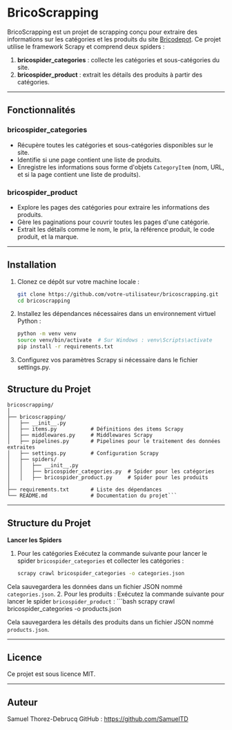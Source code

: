 # BricoScrapping

BricoScrapping est un projet de scrapping conçu pour extraire des informations sur les catégories et les produits du site [Bricodepot](https://www.bricodepot.fr). Ce projet utilise le framework Scrapy et comprend deux spiders : 

1. **bricospider_categories** : collecte les catégories et sous-catégories du site.
2. **bricospider_product** : extrait les détails des produits à partir des catégories.

---

## Fonctionnalités

### bricospider_categories
- Récupère toutes les catégories et sous-catégories disponibles sur le site.
- Identifie si une page contient une liste de produits.
- Enregistre les informations sous forme d'objets `CategoryItem` (nom, URL, et si la page contient une liste de produits).

### bricospider_product
- Explore les pages des catégories pour extraire les informations des produits.
- Gère les paginations pour couvrir toutes les pages d'une catégorie.
- Extrait les détails comme le nom, le prix, la référence produit, le code produit, et la marque.

---

## Installation

1. Clonez ce dépôt sur votre machine locale :
   ```bash
   git clone https://github.com/votre-utilisateur/bricoscrapping.git
   cd bricoscrapping

2. Installez les dépendances nécessaires dans un environnement virtuel Python :
    ```bash
    python -m venv venv
    source venv/bin/activate  # Sur Windows : venv\Scripts\activate
    pip install -r requirements.txt

3. Configurez vos paramètres Scrapy si nécessaire dans le fichier settings.py.

## Structure du Projet
    bricoscrapping/
    │
    ├── bricoscrapping/
    │   ├── __init__.py
    │   ├── items.py           # Définitions des items Scrapy
    │   ├── middlewares.py     # Middlewares Scrapy
    │   ├── pipelines.py       # Pipelines pour le traitement des données extraites
    │   ├── settings.py        # Configuration Scrapy
    │   ├── spiders/
    │   │   ├── __init__.py
    │   │   ├── bricospider_categories.py  # Spider pour les catégories
    │   │   ├── bricospider_product.py     # Spider pour les produits
    │
    ├── requirements.txt       # Liste des dépendances
    └── README.md              # Documentation du projet```

---

## Structure du Projet
**Lancer les Spiders**

1. Pour les catégories 
Exécutez la commande suivante pour lancer le spider ```bricospider_categories``` et collecter les catégories :
    ```bash 
    scrapy crawl bricospider_categories -o categories.json
Cela sauvegardera les données dans un fichier JSON nommé ```categories.json```.
2. Pour les produits :
Exécutez la commande suivante pour lancer le spider ```bricospider_product``` :
    ```bash 
    scrapy crawl bricospider_categories -o products.json

Cela sauvegardera les détails des produits dans un fichier JSON nommé ```products.json```.

---

## Licence
Ce projet est sous licence MIT. 

---

## Auteur
Samuel Thorez-Debrucq
GitHub : https://github.com/SamuelTD